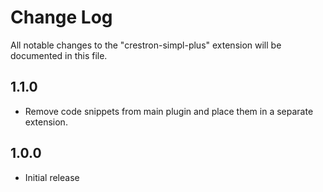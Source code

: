 # Change Log
All notable changes to the "crestron-simpl-plus" extension will be documented in this file.


## 1.1.0
- Remove code snippets from main plugin and place them in a separate extension.

## 1.0.0
- Initial release